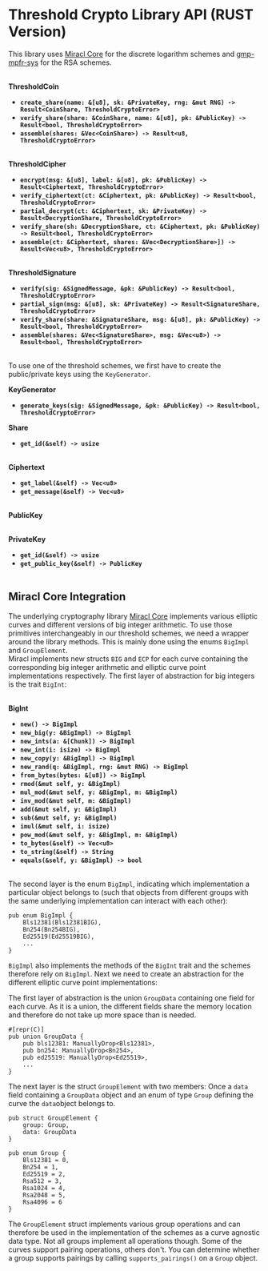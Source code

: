 # Threshold Crypto Library API (RUST Version)

This library uses [Miracl Core](https://github.com/miracl/core) for the discrete logarithm schemes and [gmp-mpfr-sys]() for the RSA schemes.<br><br>

**ThresholdCoin**<br>
- **`create_share(name: &[u8], sk: &PrivateKey, rng: &mut RNG) -> Result<CoinShare, ThresholdCryptoError>`**
- **`verify_share(share: &CoinShare, name: &[u8], pk: &PublicKey) -> Result<bool, ThresholdCryptoError>`**
- **`assemble(shares: &Vec<CoinShare>) -> Result<u8, ThresholdCryptoError>`**
<br><br>

**ThresholdCipher**<br>
- **`encrypt(msg: &[u8], label: &[u8], pk: &PublicKey) -> Result<Ciphertext, ThresholdCryptoError>`**
- **`verify_ciphertext(ct: &Ciphertext, pk: &PublicKey) -> Result<bool, ThresholdCryptoError>`**
- **`partial_decrypt(ct: &Ciphertext, sk: &PrivateKey) -> Result<DecryptionShare, ThresholdCryptoError>`**
- **`verify_share(sh: &DecryptionShare, ct: &Ciphertext, pk: &PublicKey) -> Result<bool, ThresholdCryptoError>`**
- **`assemble(ct: &Ciphertext, shares: &Vec<DecryptionShare>]) -> Result<Vec<u8>, ThresholdCryptoError>`**
<br><br>

**ThresholdSignature**<br>
- **`verify(sig: &SignedMessage, &pk: &PublicKey) -> Result<bool, ThresholdCryptoError>`**
- **`partial_sign(msg: &[u8], sk: &PrivateKey) -> Result<SignatureShare, ThresholdCryptoError>`**
- **`verify_share(share: &SignatureShare, msg: &[u8], pk: &PublicKey) -> Result<bool, ThresholdCryptoError>`**
- **`assemble(shares: &Vec<SignatureShare>, msg: &Vec<u8>) -> Result<bool, ThresholdCryptoError>`**
<br><br>

To use one of the threshold schemes, we first have to create the public/private keys using the `KeyGenerator`.

**KeyGenerator**<br>
- **`generate_keys(sig: &SignedMessage, &pk: &PublicKey) -> Result<bool, ThresholdCryptoError>`**


**Share** <br>
- **`get_id(&self) -> usize`**
<br><br>

**Ciphertext**<br>
- **`get_label(&self) -> Vec<u8>`**
- **`get_message(&self) -> Vec<u8>`**
<br><br>

**PublicKey** <br>
<br>

**PrivateKey** <br>
- **`get_id(&self) -> usize`**
- **`get_public_key(&self) -> PublicKey`**
<br><br>

## **Miracl Core Integration**

The underlying cryptography library [Miracl Core](https://github.com/miracl/core) implements various elliptic curves and different versions of big integer arithmetic. To use those primitives interchangeably in our threshold schemes, we need a wrapper around the library methods. This is mainly done using the enums `BigImpl` and `GroupElement`. <br>
Miracl implements new structs `BIG` and `ECP` for each curve containing the corresponding big integer arithmetic and elliptic curve point implementations respectively. The first layer of abstraction for big integers is the trait `BigInt`:
<br><br>

**BigInt** <br>
- **`new() -> BigImpl`**
- **`new_big(y: &BigImpl) -> BigImpl`**
- **`new_ints(a: &[Chunk]) -> BigImpl`**
- **`new_int(i: isize) -> BigImpl`**
- **`new_copy(y: &BigImpl) -> BigImpl`**
- **`new_rand(q: &BigImpl, rng: &mut RNG) -> BigImpl`**
- **`from_bytes(bytes: &[u8]) -> BigImpl`**
- **`rmod(&mut self, y: &BigImpl)`**
- **`mul_mod(&mut self, y: &BigImpl, m: &BigImpl)`**
- **`inv_mod(&mut self, m: &BigImpl)`**
- **`add(&mut self, y: &BigImpl)`**
- **`sub(&mut self, y: &BigImpl)`**
- **`imul(&mut self, i: isize)`**
- **`pow_mod(&mut self, y: &BigImpl, m: &BigImpl)`**
- **`to_bytes(&self) -> Vec<u8>`**
- **`to_string(&self) -> String`**
- **`equals(&self, y: &BigImpl) -> bool`**
<br><br>

The second layer is the enum `BigImpl`, indicating which implementation a particular object belongs to (such that objects from different groups with the same underlying implementation can interact with each other):

    pub enum BigImpl {
        Bls12381(Bls12381BIG),
        Bn254(Bn254BIG),
        Ed25519(Ed25519BIG),
        ...
    }

`BigImpl` also implements the methods of the `BigInt` trait and the schemes therefore rely on `BigImpl`. Next we need to create an abstraction for the different elliptic curve point implementations:

The first layer of abstraction is the union `GroupData` containing one field for each curve. As it is a union, the different fields share the memory location and therefore do not take up more space than is needed.

    #[repr(C)]
    pub union GroupData {
        pub bls12381: ManuallyDrop<Bls12381>,
        pub bn254: ManuallyDrop<Bn254>,
        pub ed25519: ManuallyDrop<Ed25519>,
        ...
    }

The next layer is the struct `GroupElement` with two members: Once a `data` field containing a `GroupData` object and an enum of type `Group` defining the curve the `data`object belongs to.

    pub struct GroupElement {
        group: Group,
        data: GroupData
    }

    pub enum Group {
        Bls12381 = 0,
        Bn254 = 1,
        Ed25519 = 2,
        Rsa512 = 3,
        Rsa1024 = 4,
        Rsa2048 = 5,
        Rsa4096 = 6
    }

The `GroupElement` struct implements various group operations and can therefore be used in the implementation of the schemes as a curve agnostic data type. Not all groups implement all operations though. Some of the curves support pairing operations, others don't. You can determine whether a group supports pairings by calling `supports_pairings()` on a `Group` object.
